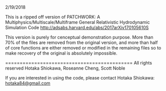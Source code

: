 2/19/2018

This is a ripped off version of
PATCHWORK: A Multiphysics/Multiscale/Multiframe General Relativistic Hydrodynamic Simulation Code
http://adsabs.harvard.edu/abs/2017arXiv170105610S


This version is purely for cenceptual demonstration purpose.
More than 70% of the files are removed from the original version,
and more than half of core functions are either removed or modified in the remaining files
so to make recovery of the original is absolutely impossible.


============================================
All rights reserved
Hotaka Shiokawa, Roseanne Cheng, Scott Noble

If you are interested in using the code, please contact Hotaka Shiokawa: hotaka84@gmail.com
